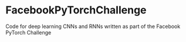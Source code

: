 # FacebookPyTorchChallenge
Code for deep learning CNNs and RNNs written as part of the Facebook PyTorch Challenge
